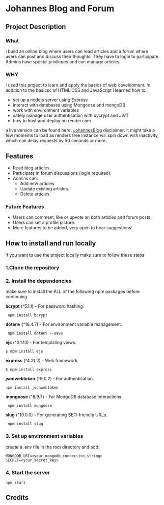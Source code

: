 # Johannes Blog and Forum #

## Project Description  ##
### What
I build an online blog where users can read articles and a forum where users can post and discuss their thoughts. They have to login to participate. Admins have special privileges and can manage articles.  

### WHY
I used this project to learn and apply the basics of web development. In addition to the basicsc of HTML,CSS and JavaScript I learned how to:
+ set up a nodejs server using Express
+ interact with databases using Mongoose and mongoDB
+ work with environment variables
+ safely manage user authentication with bycrypt and JWT
+ how to host and deploy on render.com

a live version can be found here: [JohannesBlog](johannesblog.onrender.com) 
disclaimer: it might take a few moments to load as renders free instance will spin down with inactivity, which can delay requests by 50 seconds or more.

## Features ##

+ Read blog articles.
+ Participate in forum discussions (login required).
+ Admins can:
   * Add new articles.
   * Update existing articles.
   * Delete articles.

### Future Features ###
+ Users can comment, like or upvote on both articles and forum posts.
+ Users can set a profile picture.
+ More features to be added, very open to hear suggestions!

## How to install and run locally  ##
if you want to use the project locally make sure to follow these steps

###  1.Clone the repository




### 2. Install the dependencies

make sure to install the ALL of the following npm packages before continuing

 
 **bcrypt** (^5.1.1) - For password hashing.
 ```
  npm install bcrypt
 ```
   **dotenv** (^16.4.7) - For environment variable management.
 ```
  npm install dotenv --save
  ```
  **ejs** (^3.1.10) - For templating views.
  ```
  $ npm install ejs
  ```
  **express** (^4.21.2) - Web framework.
  ```
  $ npm install express
  ```
  **jsonwebtoken** (^9.0.2) - For authentication.
  ```
  npm install jsonwebtoken
  ```
  **mongoose** (^8.9.7) - For MongoDB database interactions.
 ```
  npm install mongoose
  ```
  **slug** (^10.0.0) - For generating SEO-friendly URLs.
 ```
  npm install slug
 ```
 
### 3. Set up environment variables
create a .env file in the root directory and add: 
```
MONGODB_URI=<your_mongodb_connection_string>
SECRET=<your_secret_key>
```
### 4. Start the server
```
npm start
```


## Credits ##

